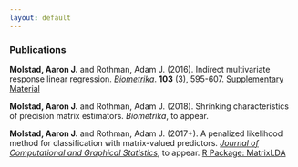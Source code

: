 ```yaml
---
layout: default
---
```

### Publications

**Molstad, Aaron J.** and Rothman, Adam J. (2016). Indirect multivariate response linear regression. [*Biometrika*](https://academic.oup.com/biomet/article-abstract/103/3/595/1744444/Indirect-multivariate-response-linear-regression?redirectedFrom=fulltext). **103** (3), 595-607. [Supplementary Material](pages/IMRLR_Supp.pdf) 

**Molstad, Aaron J.** and Rothman, Adam J. (2018). Shrinking characteristics of precision matrix estimators. *Biometrika*, to appear. 

**Molstad, Aaron J.**  and Rothman, Adam J. (2017+). A penalized likelihood method for classification with matrix-valued predictors. [*Journal of Computational and Graphical Statistics*](pages/MatrixLDA.pdf), to appear. [R Package: MatrixLDA](https://cran.r-project.org/web/packages/MatrixLDA/.)
